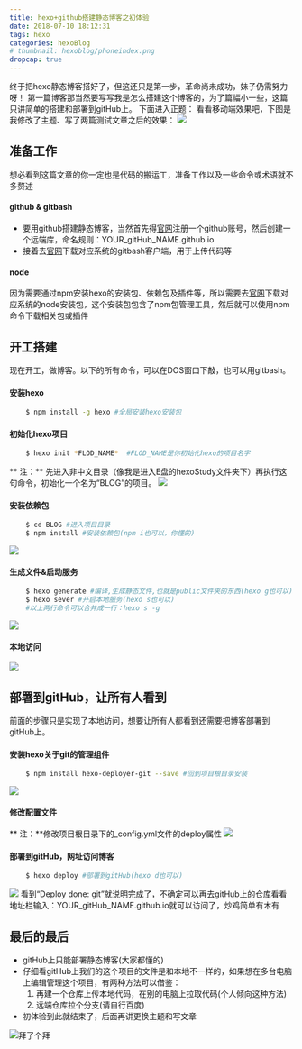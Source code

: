```yaml
---
title: hexo+github搭建静态博客之初体验
date: 2018-07-10 18:12:31
tags: hexo
categories: hexoBlog
# thumbnail: hexoblog/phoneindex.png
dropcap: true
---
```

终于把hexo静态博客搭好了，但这还只是第一步，革命尚未成功，妹子仍需努力呀！
第一篇博客那当然要写写我是怎么搭建这个博客的，为了篇幅小一些，这篇只讲简单的搭建和部署到gitHub上。
下面进入正题：
看看移动端效果吧，下图是我修改了主题、写了两篇测试文章之后的效果：
![](hexoblog/phoneindex.png)

## 准备工作
想必看到这篇文章的你一定也是代码的搬运工，准备工作以及一些命令或术语就不多赘述
#### github & gitbash
* 要用github搭建静态博客，当然首先得[官网](https://github.com/)注册一个github账号，然后创建一个远端库，命名规则：YOUR_gitHub_NAME.github.io
* 接着去[官网](https://git-scm.com/downloads)下载对应系统的gitbash客户端，用于上传代码等

#### node
因为需要通过npm安装hexo的安装包、依赖包及插件等，所以需要去[官网](http://nodejs.cn/download/)下载对应系统的node安装包，这个安装包包含了npm包管理工具，然后就可以使用npm命令下载相关包或插件

## 开工搭建
现在开工，做博客。以下的所有命令，可以在DOS窗口下敲，也可以用gitbash。
#### 安装hexo
```bash
    $ npm install -g hexo #全局安装hexo安装包
```
#### 初始化hexo项目
```bash
    $ hexo init *FLOD_NAME*  #FLOD_NAME是你初始化hexo的项目名字
```
** 注：** 先进入非中文目录（像我是进入E盘的hexoStudy文件夹下）再执行这句命令，初始化一个名为“BLOG”的项目。
![](hexoblog/hexoinit.png)

#### 安装依赖包
```bash
    $ cd BLOG #进入项目目录
    $ npm install #安装依赖包(npm i也可以，你懂的)
```
![](hexoblog/npminstall.png)
#### 生成文件&启动服务
```bash
    $ hexo generate #编译,生成静态文件,也就是public文件夹的东西(hexo g也可以)
    $ hexo sever #开启本地服务(hexo s也可以)
    #以上两行命令可以合并成一行：hexo s -g
```
![](hexoblog/hexosg.png)
#### 本地访问
![](hexoblog/localhost.png)

## 部署到gitHub，让所有人看到
前面的步骤只是实现了本地访问，想要让所有人都看到还需要把博客部署到gitHub上。
#### 安装hexo关于git的管理组件
```bash
    $ npm install hexo-deployer-git --save #回到项目根目录安装
```
![](hexoblog/gitdeployer.png)
#### 修改配置文件
** 注：**修改项目根目录下的_config.yml文件的deploy属性
![](hexoblog/deployedit.png)
#### 部署到gitHub，网址访问博客
```bash
    $ hexo deploy #部署到gitHub(hexo d也可以)
```
![](hexoblog/hexod.png)
看到“Deploy done: git”就说明完成了，不确定可以再去gitHub上的仓库看看
地址栏输入：YOUR_gitHub_NAME.github.io就可以访问了，炒鸡简单有木有

## 最后的最后
+ gitHub上只能部署静态博客(大家都懂的)
+ 仔细看gitHub上我们的这个项目的文件是和本地不一样的，如果想在多台电脑上编辑管理这个项目，有两种方法可以借鉴：
    1. 再建一个仓库上传本地代码，在别的电脑上拉取代码(个人倾向这种方法)
    2. 远端仓库拉个分支(请自行百度)
+ 初体验到此就结束了，后面再讲更换主题和写文章

![拜了个拜](hexoblog/byebye.gif)
